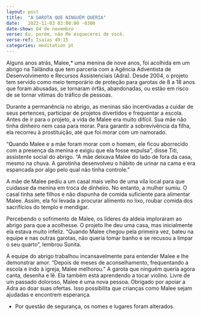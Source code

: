 ```yaml
---
layout: post
title:  "A GAROTA QUE NINGUÉM QUERIA"
date:   2022-11-03 03:00:00 -0300
date-show: 04 de novembro
verse: Eu, porém, não Me esquecerei de você.
verse-ref: Isaías 49:15
categories: meditation pt
---
```


Alguns anos atrás, Malee,* uma menina de nove anos, foi acolhida em um abrigo na Tailândia que tem parceria com a Agência Adventista de Desenvolvimento e Recursos Assistenciais (Adra). Desde 2004, o projeto tem servido como meio temporário de proteção para garotas de 8 a 18 anos que foram abusadas, se tornaram órfãs, abandonadas, ou estão em risco de se tornar vítimas do tráfico de pessoas.

Durante a permanência no abrigo, as meninas são incentivadas a cuidar de seus pertences, participar de projetos divertidos e frequentar a escola. Antes de ir para o projeto, a vida de Malee era muito difícil. Sua mãe não tinha dinheiro nem casa para morar. Para garantir a sobrevivência da filha, ela recorreu à prostituição, até que foi morar com um namorado.

“Quando Malee e a mãe foram morar com o homem, ele ficou aborrecido com a presença da menina e exigiu que ela fosse expulsa”, disse Titi, assistente social do abrigo. “A mãe deixava Malee do lado de fora da casa, mesmo na chuva. A garotinha desenvolveu o hábito de urinar na cama e era espancada por algo pelo qual não tinha controle.”

A mãe de Malee pediu a um casal mais velho de uma vila local para que cuidasse da menina em troca de dinheiro. No entanto, a mulher sumiu. O casal tinha sete filhos e não dispunha de comida suficiente para alimentar Malee. Assim, ela foi levada a procurar alimento no lixo, roubar comida dos sacrifícios do templo e mendigar.

Percebendo o sofrimento de Malee, os líderes da aldeia imploraram ao abrigo para que a acolhesse. O projeto lhe deu uma casa, mas inicialmente ela estava muito infeliz. “Quando Malee chegou pela primeira vez, bateu na equipe e nas outras garotas, não queria tomar banho e se recusou a limpar o seu quarto”, lembrou Sunita.

A equipe do abrigo trabalhou incansavelmente para entender Malee e lhe demonstrar amor. “Depois de meses de aconselhamento, frequentando a escola e indo à igreja, Malee melhorou.” A garota que ninguém queria agora canta, desenha e lê. Ela também está aprendendo a tocar violino. Livre de um passado doloroso, Malee é uma nova pessoa. Obrigado por apoiar a Adra ao doar suas ofertas. Isso possibilita que crianças como Malee sejam ajudadas e encontrem esperança.

* Por questão de segurança, os nomes e lugares foram alterados.
